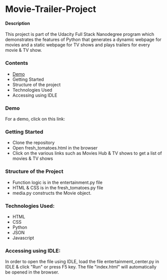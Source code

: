 # Movie-Trailer-Project
#### Description
This project is part of the Udacity Full Stack Nanodegree program which demonstrates the features of Python that generates a dynamic webpage for movies and a static webpage for TV shows and plays trailers for every movie & TV show. 

### Contents
  - [Demo](http://www.google.com)
  - Getting Started 
  - Structure of the project 
  - Technologies Used
  - Accessing using IDLE

### Demo
For a demo, click on this link: 
### Getting Started 
- Clone the repository
- Open fresh_tomatoes.html in the browser
- Click on the various links such as Movies Hub & TV shows to get a list of movies & TV shows
### Structure of the Project
- Function logic is in the entertainment.py file
- HTML & CSS is in the fresh_tomatoes.py file
- media.py constructs the Movie object.
### Technologies Used:
- HTML
- CSS
- Python
- JSON
- Javascript
### Accessing using IDLE:
In order to open the file using IDLE, load the file entertainment_center.py in IDLE & click "Run" or press F5 key. The file "index.html" will automatically be opened in the browser. 